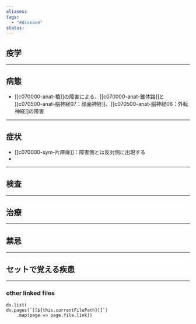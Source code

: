```yaml
---
aliases: 
tags:
  - "#disease"
status:
---
```

## 疫学
---
## 病態
- [[c070000-anat-橋]]の障害による、[[c070000-anat-錐体路]]と[[c070500-anat-脳神経07：顔面神経]]、[[c070500-anat-脳神経06：外転神経]]の障害
---
## 症状
- [[c070000-sym-片麻痺]]：障害側とは反対側に出現する
- 
---
## 検査
---
## 治療
---
## 禁忌
---
## セットで覚える疾患
---
### other linked files
```dataviewjs
dv.list(
dv.pages(`[[${this.currentFilePath}]]`)
	.map(page => page.file.link))
```